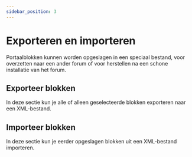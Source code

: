 ```yaml
---
sidebar_position: 3
---
```


# Exporteren en importeren
Portaalblokken kunnen worden opgeslagen in een speciaal bestand, voor overzetten naar een ander forum of voor herstellen na een schone installatie van het forum.

## Exporteer blokken
In deze sectie kun je alle of alleen geselecteerde blokken exporteren naar een XML-bestand.

## Importeer blokken
In deze sectie kun je eerder opgeslagen blokken uit een XML-bestand importeren.